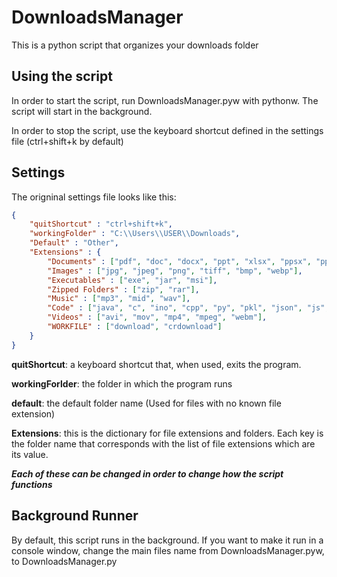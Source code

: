# DownloadsManager
This is a python script that organizes your downloads folder

## Using the script
In order to start the script, run DownloadsManager.pyw with pythonw. The script will start in the background.

In order to stop the script, use the keyboard shortcut defined in the settings file (ctrl+shift+k by default)

## Settings
The origninal settings file looks like this:
```json
{   
    "quitShortcut" : "ctrl+shift+k",
    "workingFolder" : "C:\\Users\\USER\\Downloads",
    "Default" : "Other",
    "Extensions" : {
        "Documents" : ["pdf", "doc", "docx", "ppt", "xlsx", "ppsx", "pptx", "txt", "csv"],
        "Images" : ["jpg", "jpeg", "png", "tiff", "bmp", "webp"],
        "Executables" : ["exe", "jar", "msi"],
        "Zipped Folders" : ["zip", "rar"],
        "Music" : ["mp3", "mid", "wav"],
        "Code" : ["java", "c", "ino", "cpp", "py", "pkl", "json", "js", "html", "css"],
        "Videos" : ["avi", "mov", "mp4", "mpeg", "webm"],
        "WORKFILE" : ["download", "crdownload"]
    }
}
```
**quitShortcut**: a keyboard shortcut that, when used, exits the program.

**workingForlder**: the folder in which the program runs

**default**: the default folder name (Used for files with no known file extension)

**Extensions**: this is the dictionary for file extensions and folders. Each key is the folder name that corresponds with the list of file extensions which are its value.

___Each of these can be changed in order to change how the script functions___

## Background Runner
By default, this script runs in the background. If you want to make it run in a console window, change the main files name from DownloadsManager.pyw, to DownloadsManager.py
